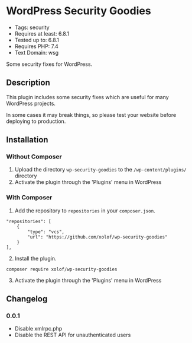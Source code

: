 # WordPress Security Goodies

* Tags: security 
* Requires at least: 6.8.1
* Tested up to: 6.8.1
* Requires PHP: 7.4
* Text Domain: wsg 

Some security fixes for WordPress.

## Description
This plugin includes some security fixes which are useful for many WordPress projects.

In some cases it may break things, so please test your website before deploying to production.

## Installation

### Without Composer

1. Upload the directory `wp-security-goodies` to the `/wp-content/plugins/` directory
2. Activate the plugin through the 'Plugins' menu in WordPress

### With Composer

1. Add the repository to `repositories` in your `composer.json`.

```
"repositories": [
    {
        "type": "vcs",
        "url": "https://github.com/xolof/wp-security-goodies"
    }
],
```

2. Install the plugin.

`composer require xolof/wp-security-goodies`

3. Activate the plugin through the 'Plugins' menu in WordPress

## Changelog

### 0.0.1
* Disable xmlrpc.php
* Disable the REST API for unauthenticated users

